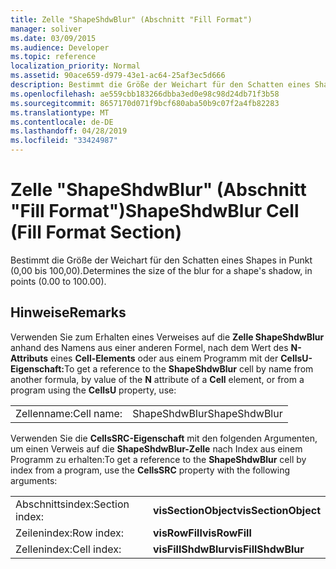 ```yaml
---
title: Zelle "ShapeShdwBlur" (Abschnitt "Fill Format")
manager: soliver
ms.date: 03/09/2015
ms.audience: Developer
ms.topic: reference
localization_priority: Normal
ms.assetid: 90ace659-d979-43e1-ac64-25af3ec5d666
description: Bestimmt die Größe der Weichart für den Schatten eines Shapes in Punkt (0,00 bis 100,00).
ms.openlocfilehash: ae559cbb183266dbba3ed0e98c98d24db71f3b58
ms.sourcegitcommit: 8657170d071f9bcf680aba50b9c07f2a4fb82283
ms.translationtype: MT
ms.contentlocale: de-DE
ms.lasthandoff: 04/28/2019
ms.locfileid: "33424987"
---
```

# <a name="shapeshdwblur-cell-fill-format-section"></a><span data-ttu-id="1f9b5-103">Zelle "ShapeShdwBlur" (Abschnitt "Fill Format")</span><span class="sxs-lookup"><span data-stu-id="1f9b5-103">ShapeShdwBlur Cell (Fill Format Section)</span></span>

<span data-ttu-id="1f9b5-104">Bestimmt die Größe der Weichart für den Schatten eines Shapes in Punkt (0,00 bis 100,00).</span><span class="sxs-lookup"><span data-stu-id="1f9b5-104">Determines the size of the blur for a shape's shadow, in points (0.00 to 100.00).</span></span> 
  
## <a name="remarks"></a><span data-ttu-id="1f9b5-105">Hinweise</span><span class="sxs-lookup"><span data-stu-id="1f9b5-105">Remarks</span></span>

<span data-ttu-id="1f9b5-106">Verwenden Sie zum Erhalten eines Verweises auf die **Zelle ShapeShdwBlur** anhand des Namens aus einer anderen Formel, nach dem Wert des **N-Attributs** eines **Cell-Elements** oder aus einem Programm mit der **CellsU-Eigenschaft:**</span><span class="sxs-lookup"><span data-stu-id="1f9b5-106">To get a reference to the **ShapeShdwBlur** cell by name from another formula, by value of the **N** attribute of a **Cell** element, or from a program using the **CellsU** property, use:</span></span> 
  
|||
|:-----|:-----|
| <span data-ttu-id="1f9b5-107">Zellenname:</span><span class="sxs-lookup"><span data-stu-id="1f9b5-107">Cell name:</span></span>  <br/> | <span data-ttu-id="1f9b5-108">ShapeShdwBlur</span><span class="sxs-lookup"><span data-stu-id="1f9b5-108">ShapeShdwBlur</span></span>  <br/> |
   
<span data-ttu-id="1f9b5-109">Verwenden Sie die **CellsSRC-Eigenschaft** mit den folgenden Argumenten, um einen Verweis auf die **ShapeShdwBlur-Zelle** nach Index aus einem Programm zu erhalten:</span><span class="sxs-lookup"><span data-stu-id="1f9b5-109">To get a reference to the **ShapeShdwBlur** cell by index from a program, use the **CellsSRC** property with the following arguments:</span></span> 
  
|||
|:-----|:-----|
| <span data-ttu-id="1f9b5-110">Abschnittsindex:</span><span class="sxs-lookup"><span data-stu-id="1f9b5-110">Section index:</span></span>  <br/> |<span data-ttu-id="1f9b5-111">**visSectionObject**</span><span class="sxs-lookup"><span data-stu-id="1f9b5-111">**visSectionObject**</span></span> <br/> |
| <span data-ttu-id="1f9b5-112">Zeilenindex:</span><span class="sxs-lookup"><span data-stu-id="1f9b5-112">Row index:</span></span>  <br/> |<span data-ttu-id="1f9b5-113">**visRowFill**</span><span class="sxs-lookup"><span data-stu-id="1f9b5-113">**visRowFill**</span></span> <br/> |
| <span data-ttu-id="1f9b5-114">Zellenindex:</span><span class="sxs-lookup"><span data-stu-id="1f9b5-114">Cell index:</span></span>  <br/> |<span data-ttu-id="1f9b5-115">**visFillShdwBlur**</span><span class="sxs-lookup"><span data-stu-id="1f9b5-115">**visFillShdwBlur**</span></span> <br/> |
   

